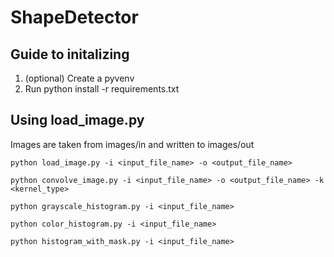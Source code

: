 # ShapeDetector

## Guide to initalizing
1. (optional) Create a pyvenv
2. Run python install -r requirements.txt

## Using load_image.py
Images are taken from images/in and written to images/out
```
python load_image.py -i <input_file_name> -o <output_file_name>
```
```
python convolve_image.py -i <input_file_name> -o <output_file_name> -k <kernel_type>
```
```
python grayscale_histogram.py -i <input_file_name>
```
```
python color_histogram.py -i <input_file_name>
```
```
python histogram_with_mask.py -i <input_file_name>
```